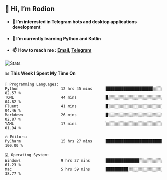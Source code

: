 ## 👋 Hi, I’m Rodion
- #### 👀 I’m interested in Telegram bots and desktop applications development
- #### 🌱 I’m currently learning Python and Kotlin
- #### 📫 How to reach me : [Email](mailto:me@lavn.ml), [Telegram](https://t.me/rodion_gudz)

![Stats](https://github-readme-stats.vercel.app/api?username=rodion-gudz&show_icons=true&theme=github_dark&hide_border=true&hide=issues&count_private=true&layout=compact)


<!--START_SECTION:waka-->
📊 **This Week I Spent My Time On** 

```text
💬 Programming Languages: 
Python                   12 hrs 45 mins      █████████████████████░░░░   82.57 % 
TOML                     44 mins             █░░░░░░░░░░░░░░░░░░░░░░░░   04.82 % 
Fluent                   41 mins             █░░░░░░░░░░░░░░░░░░░░░░░░   04.46 % 
Markdown                 26 mins             █░░░░░░░░░░░░░░░░░░░░░░░░   02.87 % 
YAML                     17 mins             ░░░░░░░░░░░░░░░░░░░░░░░░░   01.94 % 

🔥 Editors: 
PyCharm                  15 hrs 27 mins      █████████████████████████   100.00 % 

💻 Operating System: 
Windows                  9 hrs 27 mins       ███████████████░░░░░░░░░░   61.23 % 
Mac                      5 hrs 59 mins       ██████████░░░░░░░░░░░░░░░   38.77 % 
```


<!--END_SECTION:waka-->
